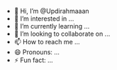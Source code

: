 - 👋 Hi, I’m @Updirahmaaan
- 👀 I’m interested in ...
- 🌱 I’m currently learning ...
- 💞️ I’m looking to collaborate on ...
- 📫 How to reach me ...
- 😄 Pronouns: ...
- ⚡ Fun fact: ...

<!---
Updirahmaaan/Updirahmaaan is a ✨ special ✨ repository because its `README.md` (this file) appears on your GitHub profile.
You can click the Preview link to take a look at your changes.
--->
